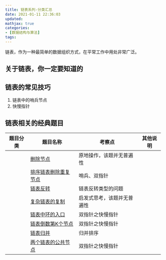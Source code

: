 ```yaml
---
title: 链表系列-分类汇总
date: 2021-01-11 22:36:03
updated:
mathjax: true
categories:
- [数据结构与算法]
tags: 
---
```


链表，作为一种最简单的数据组织方式，在平常工作中用处非常广泛。

## 关于链表，你一定要知道的

## 链表的常见技巧

1. 链表中的哨兵节点
2. 快慢指针

## 链表相关的经典题目

|  题目分类 | 题目名称 |考察点   |其他说明|
|  ----  | ---- |----  |----  |
| | [删除节点](delete_node.html)  |原地操作，该题并无普遍性|
| | [排序链表删除重复节点](./deleteDuplication.html)  |哨兵、双指针|
| | [链表反转](reverse_list.html)  |链表反转类型的问题|
| | [复杂链表的复制](./copyRandomList.html)  |启发式思考，该题并无普遍性|
| | [链表中环的入口](../entryNodeOfLoop.html)  |双指针之快慢指针|
| | [链表倒数第K个节点](../findKthToTail.html)  |双指针之快慢指针|
| | [链表归并](../list_merge.html)  |归并排序|
| | [两个链表的公共节点](findFirstCommonNode.html)  |双指针之快慢指针|